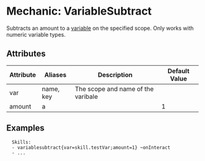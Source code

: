 Mechanic: VariableSubtract
==========================

Subtracts an amount to a [variable](/skills/variables) on the specified
scope. Only works with numeric variable types.

Attributes
----------

| Attribute | Aliases | Description                        | Default Value |
|-----------|---------|------------------------------------|---------------|
| var       | name, key | The scope and name of the varibale |               |
| amount    | a       |                                    | 1             |

  

Examples
--------

      Skills:
      - variablesubtract{var=skill.testVar;amount=1} ~onInteract
      - ...